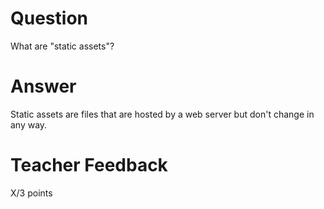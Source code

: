 # Question

What are "static assets"?

# Answer
Static assets are files that are hosted by a web server but don't change in any way.

# Teacher Feedback

X/3 points